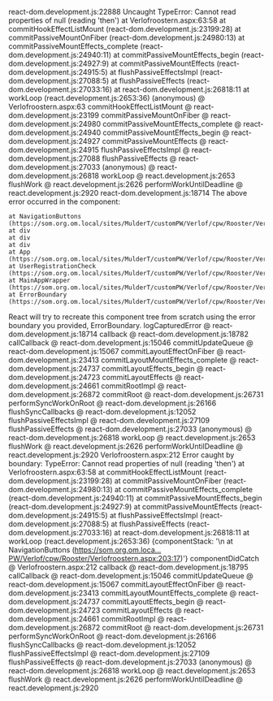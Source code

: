 react-dom.development.js:22888  Uncaught TypeError: Cannot read properties of null (reading 'then')
    at Verlofroostern.aspx:63:58
    at commitHookEffectListMount (react-dom.development.js:23199:28)
    at commitPassiveMountOnFiber (react-dom.development.js:24980:13)
    at commitPassiveMountEffects_complete (react-dom.development.js:24940:11)
    at commitPassiveMountEffects_begin (react-dom.development.js:24927:9)
    at commitPassiveMountEffects (react-dom.development.js:24915:5)
    at flushPassiveEffectsImpl (react-dom.development.js:27088:5)
    at flushPassiveEffects (react-dom.development.js:27033:16)
    at react-dom.development.js:26818:11
    at workLoop (react.development.js:2653:36)
(anonymous) @ Verlofroostern.aspx:63
commitHookEffectListMount @ react-dom.development.js:23199
commitPassiveMountOnFiber @ react-dom.development.js:24980
commitPassiveMountEffects_complete @ react-dom.development.js:24940
commitPassiveMountEffects_begin @ react-dom.development.js:24927
commitPassiveMountEffects @ react-dom.development.js:24915
flushPassiveEffectsImpl @ react-dom.development.js:27088
flushPassiveEffects @ react-dom.development.js:27033
(anonymous) @ react-dom.development.js:26818
workLoop @ react.development.js:2653
flushWork @ react.development.js:2626
performWorkUntilDeadline @ react.development.js:2920
react-dom.development.js:18714  The above error occurred in the <NavigationButtons> component:

    at NavigationButtons (https://som.org.om.local/sites/MulderT/customPW/Verlof/cpw/Rooster/Verlofroostern.aspx:49:38)
    at div
    at div
    at div
    at App (https://som.org.om.local/sites/MulderT/customPW/Verlof/cpw/Rooster/Verlofroostern.aspx:481:24)
    at UserRegistrationCheck (https://som.org.om.local/sites/MulderT/customPW/Verlof/cpw/Rooster/Verlofroostern.aspx:230:42)
    at MainAppWrapper (https://som.org.om.local/sites/MulderT/customPW/Verlof/cpw/Rooster/Verlofroostern.aspx:559:43)
    at ErrorBoundary (https://som.org.om.local/sites/MulderT/customPW/Verlof/cpw/Rooster/Verlofroostern.aspx:203:17)

React will try to recreate this component tree from scratch using the error boundary you provided, ErrorBoundary.
logCapturedError @ react-dom.development.js:18714
callback @ react-dom.development.js:18782
callCallback @ react-dom.development.js:15046
commitUpdateQueue @ react-dom.development.js:15067
commitLayoutEffectOnFiber @ react-dom.development.js:23413
commitLayoutMountEffects_complete @ react-dom.development.js:24737
commitLayoutEffects_begin @ react-dom.development.js:24723
commitLayoutEffects @ react-dom.development.js:24661
commitRootImpl @ react-dom.development.js:26872
commitRoot @ react-dom.development.js:26731
performSyncWorkOnRoot @ react-dom.development.js:26166
flushSyncCallbacks @ react-dom.development.js:12052
flushPassiveEffectsImpl @ react-dom.development.js:27109
flushPassiveEffects @ react-dom.development.js:27033
(anonymous) @ react-dom.development.js:26818
workLoop @ react.development.js:2653
flushWork @ react.development.js:2626
performWorkUntilDeadline @ react.development.js:2920
Verlofroostern.aspx:212  Error caught by boundary: TypeError: Cannot read properties of null (reading 'then')
    at Verlofroostern.aspx:63:58
    at commitHookEffectListMount (react-dom.development.js:23199:28)
    at commitPassiveMountOnFiber (react-dom.development.js:24980:13)
    at commitPassiveMountEffects_complete (react-dom.development.js:24940:11)
    at commitPassiveMountEffects_begin (react-dom.development.js:24927:9)
    at commitPassiveMountEffects (react-dom.development.js:24915:5)
    at flushPassiveEffectsImpl (react-dom.development.js:27088:5)
    at flushPassiveEffects (react-dom.development.js:27033:16)
    at react-dom.development.js:26818:11
    at workLoop (react.development.js:2653:36) {componentStack: '\n    at NavigationButtons (https://som.org.om.loca…PW/Verlof/cpw/Rooster/Verlofroostern.aspx:203:17)'}
componentDidCatch @ Verlofroostern.aspx:212
callback @ react-dom.development.js:18795
callCallback @ react-dom.development.js:15046
commitUpdateQueue @ react-dom.development.js:15067
commitLayoutEffectOnFiber @ react-dom.development.js:23413
commitLayoutMountEffects_complete @ react-dom.development.js:24737
commitLayoutEffects_begin @ react-dom.development.js:24723
commitLayoutEffects @ react-dom.development.js:24661
commitRootImpl @ react-dom.development.js:26872
commitRoot @ react-dom.development.js:26731
performSyncWorkOnRoot @ react-dom.development.js:26166
flushSyncCallbacks @ react-dom.development.js:12052
flushPassiveEffectsImpl @ react-dom.development.js:27109
flushPassiveEffects @ react-dom.development.js:27033
(anonymous) @ react-dom.development.js:26818
workLoop @ react.development.js:2653
flushWork @ react.development.js:2626
performWorkUntilDeadline @ react.development.js:2920
